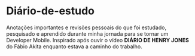 # Diário-de-estudo

Anotações importantes e revisões pessoais do que foi estudado, pesquisado e aprendido durante minha jornada para se tornar um Developer Mobile. Inspirado após ouvir o vídeo **DIÁRIO DE HENRY JONES** do Fábio Akita enquanto estava a caminho do trabalho.
